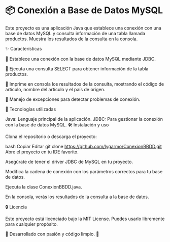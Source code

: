 # 📦 Conexión a Base de Datos MySQL
Este proyecto es una aplicación Java que establece una conexión con una base de datos MySQL y consulta información de una tabla llamada productos. Muestra los resultados de la consulta en la consola.

✨ Características

🔗 Establece una conexión con la base de datos MySQL mediante JDBC.

📄 Ejecuta una consulta SELECT para obtener información de la tabla productos.

🔄 Imprime en consola los resultados de la consulta, mostrando el código de artículo, nombre del artículo y el país de origen.

🔐 Manejo de excepciones para detectar problemas de conexión.

🔧 Tecnologías utilizadas

Java: Lenguaje principal de la aplicación.
JDBC: Para gestionar la conexión con la base de datos MySQL.
🛠️ Instalación y uso

Clona el repositorio o descarga el proyecto:

bash
Copiar
Editar
git clone https://github.com/lygarmo/ConexionBBDD.git
Abre el proyecto en tu IDE favorito.

Asegúrate de tener el driver JDBC de MySQL en tu proyecto.

Modifica la cadena de conexión con los parámetros correctos para tu base de datos.

Ejecuta la clase ConexionBBDD.java.

En la consola, verás los resultados de la consulta a la base de datos.

🔒 Licencia

Este proyecto está licenciado bajo la MIT License. Puedes usarlo libremente para cualquier propósito.

🌟 Desarrollado con pasión y código limpio. 🌟
 
